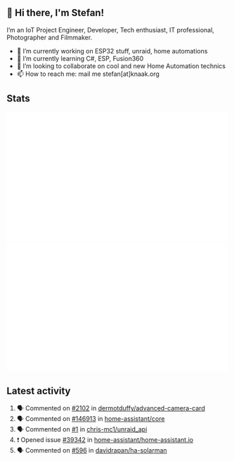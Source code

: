 ## 👋 Hi there, I'm Stefan!
I’m an IoT Project Engineer, Developer, Tech enthusiast, IT professional, Photographer and Filmmaker.

- 🔭 I’m currently working on ESP32 stuff, unraid, home automations
- 🌱 I’m currently learning C#, ESP, Fusion360
- 👯 I’m looking to collaborate on cool and new Home Automation technics
- 📫 How to reach me: mail me stefan[at]knaak.org

## Stats

![](https://github.com/corgan2222/github-stats/blob/master/generated/overview.svg) ![](https://github.com/corgan2222/github-stats/blob/master/generated/languages.svg)


## Latest activity

<!--START_SECTION:activity-->
1. 🗣 Commented on [#2102](https://github.com/dermotduffy/advanced-camera-card/issues/2102#issuecomment-3070099243) in [dermotduffy/advanced-camera-card](https://github.com/dermotduffy/advanced-camera-card)
2. 🗣 Commented on [#146913](https://github.com/home-assistant/core/issues/146913#issuecomment-2980593752) in [home-assistant/core](https://github.com/home-assistant/core)
3. 🗣 Commented on [#1](https://github.com/chris-mc1/unraid_api/issues/1#issuecomment-2927523770) in [chris-mc1/unraid_api](https://github.com/chris-mc1/unraid_api)
4. ❗ Opened issue [#39342](https://github.com/home-assistant/home-assistant.io/issues/39342) in [home-assistant/home-assistant.io](https://github.com/home-assistant/home-assistant.io)
5. 🗣 Commented on [#596](https://github.com/davidrapan/ha-solarman/issues/596#issuecomment-2888271362) in [davidrapan/ha-solarman](https://github.com/davidrapan/ha-solarman)
<!--END_SECTION:activity-->

<!--

